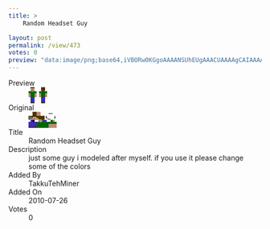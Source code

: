 ```yaml
---
title: >
    Random Headset Guy

layout: post
permalink: /view/473
votes: 0
preview: "data:image/png;base64,iVBORw0KGgoAAAANSUhEUgAAACUAAAAgCAIAAAAaMSbnAAAABnRSTlMA/wD/AP5AXyvrAAABCklEQVRIiWP8//8fAwz4GTMxYAObzv7DKo4GiNGOXQXtAAsaPzM8h52JDVlkwvI+WtlXEFnkVNLLwMCwr6eYgYEBwqYuwBKejIzoDCoCRuT0sq+nBKsip5IeYswiJr2gxx8DA0PZioMMDAwVJiZCKtzEWEMSwGJfV4Q9eWYVRBYxoKYviAgyYGRIQ9e2VxWhyPk2euL8PxMlLzKmk5ajsPgP0w4qAnrnd7qXL/hjCwKQ1eCRwqHdeK8qIgEO9/ActY9icJau9tkf2Y3MZcGUO2jjiiyCzCXbGjhAqY8ctPdiVXTgqjMxdhCjfRiml1H7Ru0bMvZhab+QDb5wVuCQOY3dPmI0UAjoHZ4AV69LpBTiMSkAAAAASUVORK5CYII="
---
```

<dl class="side-by-side">
<dt>Preview</dt>
<dd>
    <img class="preview" src="data:image/png;base64,iVBORw0KGgoAAAANSUhEUgAAACUAAAAgCAIAAAAaMSbnAAAABnRSTlMA/wD/AP5AXyvrAAABCklEQVRIiWP8//8fAwz4GTMxYAObzv7DKo4GiNGOXQXtAAsaPzM8h52JDVlkwvI+WtlXEFnkVNLLwMCwr6eYgYEBwqYuwBKejIzoDCoCRuT0sq+nBKsip5IeYswiJr2gxx8DA0PZioMMDAwVJiZCKtzEWEMSwGJfV4Q9eWYVRBYxoKYviAgyYGRIQ9e2VxWhyPk2euL8PxMlLzKmk5ajsPgP0w4qAnrnd7qXL/hjCwKQ1eCRwqHdeK8qIgEO9/ActY9icJau9tkf2Y3MZcGUO2jjiiyCzCXbGjhAqY8ctPdiVXTgqjMxdhCjfRiml1H7Ru0bMvZhab+QDb5wVuCQOY3dPmI0UAjoHZ4AV69LpBTiMSkAAAAASUVORK5CYII=">
</dd>
<dt>Original</dt>
<dd>
    <img class="preview" src="data:image/png;base64,iVBORw0KGgoAAAANSUhEUgAAAEAAAAAgCAYAAACinX6EAAABE0lEQVR42u2XzQ3CMAyFMw9HMgATsEZ64cS1LICYgBl654KYLTSVLIWQn6Z1aCKepXdoG7n2V9dxhEjYcS90TK/bOSrRugEAAGwOQCeECgAAAACAcgmWlqfhcTTNPABKqS8BgBXk43ryljcngEvfa1JVAEyiZJS4fc0JwARfDQBKjhIe/VqN7RPImopgroD8ASkGIFcMPYCzF+TvAqkEh66bxAli7ggspZzEDmDJl+aojmrnhMPuqW1lHz7u4Uoyz1z/nvfFTY0xWGIfvAAAAP4MQCqgZMBOQMHAAuuKaysA1QgAAKBlAHL1AAYAAAAAABA1OmamEqV1rkp38Z8BWKqSVWB8NwFgzq/h3guBc/2UBvAGWBEcmUJ4EugAAAAASUVORK5CYII=">
</dd>
<dt>Title</dt>
<dd>Random Headset Guy</dd>
<dt>Description</dt>
<dd>just some guy i modeled after myself. if you use it please change some of the colors</dd>
<dt>Added By</dt>
<dd>TakkuTehMiner</dd>
<dt>Added On</dt>
<dd>2010-07-26</dd>
<dt>Votes</dt>
<dd>0</dd>
</dl>
